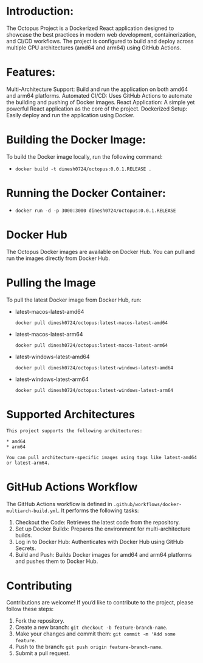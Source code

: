 # Introduction: 

The Octopus Project is a Dockerized React application designed to showcase the best practices in modern web development, containerization, and CI/CD workflows. The project is configured to build and deploy across multiple CPU architectures (amd64 and arm64) using GitHub Actions.

# Features:

Multi-Architecture Support: Build and run the application on both amd64 and arm64 platforms.
Automated CI/CD: Uses GitHub Actions to automate the building and pushing of Docker images.
React Application: A simple yet powerful React application as the core of the project.
Dockerized Setup: Easily deploy and run the application using Docker.

# Building the Docker Image:

To build the Docker image locally, run the following command:

- `docker build -t dinesh0724/octopus:0.0.1.RELEASE .`

# Running the Docker Container:

- `docker run -d -p 3000:3000 dinesh0724/octopus:0.0.1.RELEASE`

# Docker Hub
The Octopus Docker images are available on Docker Hub. You can pull and run the images directly from Docker Hub.

# Pulling the Image
To pull the latest Docker image from Docker Hub, run:

- latest-macos-latest-amd64
  
  `docker pull dinesh0724/octopus:latest-macos-latest-amd64`

- latest-macos-latest-arm64

  `docker pull dinesh0724/octopus:latest-macos-latest-arm64`

- latest-windows-latest-amd64
 
   `docker pull dinesh0724/octopus:latest-windows-latest-amd64`


- latest-windows-latest-arm64

   `docker pull dinesh0724/octopus:latest-windows-latest-arm64`


# Supported Architectures
    This project supports the following architectures:

    * amd64
    * arm64
    
    You can pull architecture-specific images using tags like latest-amd64 or latest-arm64.   



# GitHub Actions Workflow
The GitHub Actions workflow is defined in `.github/workflows/docker-multiarch-build.yml`. It performs the following tasks:

1. Checkout the Code: Retrieves the latest code from the repository.
2. Set up Docker Buildx: Prepares the environment for multi-architecture builds.
3. Log in to Docker Hub: Authenticates with Docker Hub using GitHub Secrets.
4. Build and Push: Builds Docker images for amd64 and arm64 platforms and pushes them to Docker Hub.


# Contributing
Contributions are welcome! If you’d like to contribute to the project, please follow these steps:

1. Fork the repository.
2. Create a new branch: `git checkout -b feature-branch-name`.
3. Make your changes and commit them: `git commit -m 'Add some feature`.
4. Push to the branch: `git push origin feature-branch-name`.
5. Submit a pull request.



